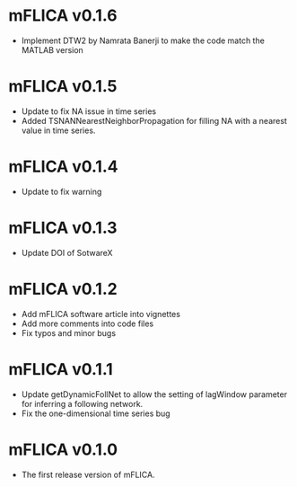 # mFLICA v0.1.6
* Implement DTW2 by Namrata Banerji to make the code match the MATLAB version

# mFLICA v0.1.5
* Update to fix NA issue in time series
* Added TSNANNearestNeighborPropagation for filling NA with a nearest value in time series.

# mFLICA v0.1.4
* Update to fix warning

# mFLICA v0.1.3
* Update DOI of SotwareX
# mFLICA v0.1.2
* Add mFLICA software article into vignettes
* Add more comments into code files
* Fix typos and minor bugs

# mFLICA v0.1.1
* Update getDynamicFollNet to allow the setting of lagWindow parameter for inferring a following network.
* Fix the one-dimensional time series bug

# mFLICA v0.1.0
* The first release version of mFLICA.
